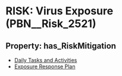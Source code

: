 # RISK: __Virus Exposure__ (PBN__Risk_2521)

## Property: has_RiskMitigation

* [Daily Tasks and Activities](PBN__Mitigation_297)
* [Exposure Response Plan](PBN__Mitigation_299)

